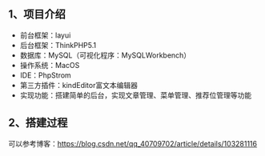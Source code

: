 ## 1、项目介绍
- 前台框架：layui
- 后台框架：ThinkPHP5.1
- 数据库：MySQL（可视化程序：MySQLWorkbench）
- 操作系统：MacOS
- IDE：PhpStrom
- 第三方插件：kindEditor富文本编辑器
- 实现功能：搭建简单的后台，实现文章管理、菜单管理、推荐位管理等功能

## 2、搭建过程
可以参考博客：https://blog.csdn.net/qq_40709702/article/details/103281116